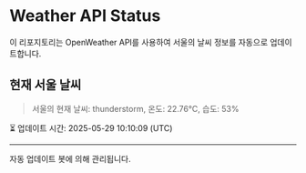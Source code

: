 
# Weather API Status

이 리포지토리는 OpenWeather API를 사용하여 서울의 날씨 정보를 자동으로 업데이트합니다.

## 현재 서울 날씨
> 서울의 현재 날씨: thunderstorm, 온도: 22.76°C, 습도: 53%

⏳ 업데이트 시간: 2025-05-29 10:10:09 (UTC)

---
자동 업데이트 봇에 의해 관리됩니다.

